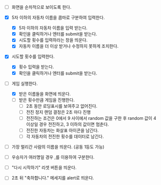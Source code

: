 - [ ] 화면을 순차적으로 보이도록 한다.

- [x] 5자 이하의 자동차 이름을 콤마로 구분하여 입력한다.

  - [x] 5자 이하의 자동차 이름을 입력 받는다.
  - [x] 확인을 클릭하거나 엔터를 submit을 받는다.
  - [x] 시도할 횟수를 입력하라는 창을 띄운다.
  - [x] 자동차 이름을 더 이상 받거나 수정하지 못하게 조치한다.

- [x] 시도할 횟수를 입력한다.

  - [x] 횟수 입력을 받는다.
  - [x] 확인을 클릭하거나 엔터를 submit을 받는다.

- [ ] 게임 실행한다.
  - [x] 받은 이름들을 화면에 띄운다.
  - [ ] 받은 횟수만큼 게임을 진행한다.
    - [ ] 2초 동안 로딩표시를 보여주고 없어진다.
    - [ ] 전진 정지 랜덤 결정은 2초 마다 진행
    - [ ] 전진하는 조건은 0에서 9 사이에서 random 값을 구한 후 random 값이 4 이상일 경우 전진하고, 3 이하의 값이면 멈춘다.
    - [ ] 전진한 자동차는 화살표 아이콘을 남긴다.
    - [ ] 각 자동차의 전진한 횟수를 데이터로 남긴다.
- [ ] 가장 멀리간 사람의 이름을 띄운다. (공동 1등도 가능)
- [ ] 우승자가 여러명일 경우 ,를 이용하여 구분한다.
- [ ] "다시 시작하기" 리셋 버튼을 띄운다.
- [ ] 2초 뒤 "축하합니다." 메세지를 alert로 띄운다.
